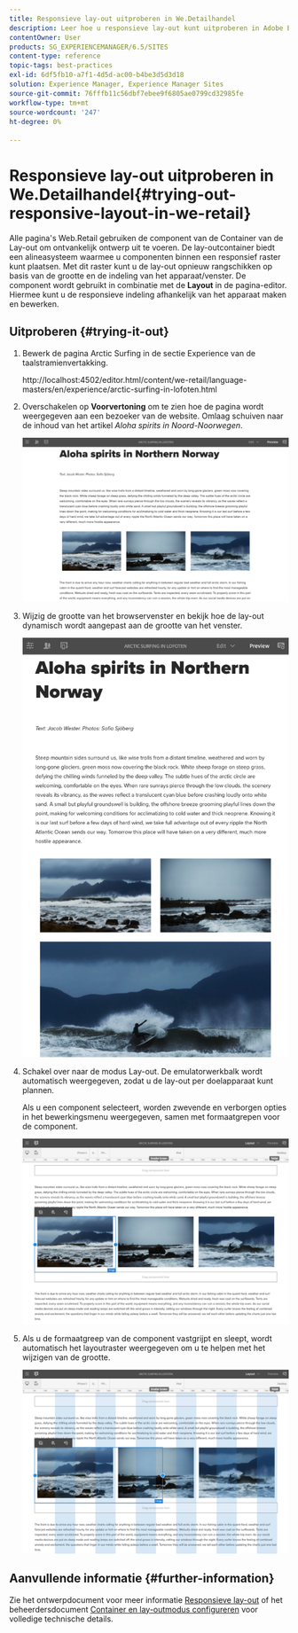 ```yaml
---
title: Responsieve lay-out uitproberen in We.Detailhandel
description: Leer hoe u responsieve lay-out kunt uitproberen in Adobe Experience Manager met We.Retail.
contentOwner: User
products: SG_EXPERIENCEMANAGER/6.5/SITES
content-type: reference
topic-tags: best-practices
exl-id: 6df5fb10-a7f1-4d5d-ac00-b4be3d5d3d18
solution: Experience Manager, Experience Manager Sites
source-git-commit: 76fffb11c56dbf7ebee9f6805ae0799cd32985fe
workflow-type: tm+mt
source-wordcount: '247'
ht-degree: 0%

---
```


# Responsieve lay-out uitproberen in We.Detailhandel{#trying-out-responsive-layout-in-we-retail}

Alle pagina&#39;s Web.Retail gebruiken de component van de Container van de Lay-out om ontvankelijk ontwerp uit te voeren. De lay-outcontainer biedt een alineasysteem waarmee u componenten binnen een responsief raster kunt plaatsen. Met dit raster kunt u de lay-out opnieuw rangschikken op basis van de grootte en de indeling van het apparaat/venster. De component wordt gebruikt in combinatie met de **Layout** in de pagina-editor. Hiermee kunt u de responsieve indeling afhankelijk van het apparaat maken en bewerken.

## Uitproberen {#trying-it-out}

1. Bewerk de pagina Arctic Surfing in de sectie Experience van de taalstramienvertakking.

   http://localhost:4502/editor.html/content/we-retail/language-masters/en/experience/arctic-surfing-in-lofoten.html

1. Overschakelen op **Voorvertoning** om te zien hoe de pagina wordt weergegeven aan een bezoeker van de website. Omlaag schuiven naar de inhoud van het artikel *Aloha spirits in Noord-Noorwegen*.

   ![chlimage_1-178](assets/chlimage_1-178.png)

1. Wijzig de grootte van het browservenster en bekijk hoe de lay-out dynamisch wordt aangepast aan de grootte van het venster.

   ![chlimage_1-179](assets/chlimage_1-179.png)

1. Schakel over naar de modus Lay-out. De emulatorwerkbalk wordt automatisch weergegeven, zodat u de lay-out per doelapparaat kunt plannen.

   Als u een component selecteert, worden zwevende en verborgen opties in het bewerkingsmenu weergegeven, samen met formaatgrepen voor de component.

   ![chlimage_1-180](assets/chlimage_1-180.png)

1. Als u de formaatgreep van de component vastgrijpt en sleept, wordt automatisch het layoutraster weergegeven om u te helpen met het wijzigen van de grootte.

   ![chlimage_1-181](assets/chlimage_1-181.png)

## Aanvullende informatie {#further-information}

Zie het ontwerpdocument voor meer informatie [Responsieve lay-out](/help/sites-authoring/responsive-layout.md) of het beheerdersdocument [Container en lay-outmodus configureren](/help/sites-administering/configuring-responsive-layout.md) voor volledige technische details.
